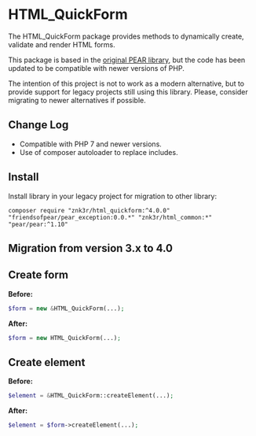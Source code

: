 HTML_QuickForm
==============

The HTML_QuickForm package provides methods to dynamically create, validate and render HTML forms.

This package is based in the [original PEAR library](http://pear.php.net/package/HTML_QuickForm), but the code has been 
updated to be compatible with newer versions of PHP.

The intention of this project is not to work as a modern alternative, but to provide support for legacy projects still
using this library. Please, consider migrating to newer alternatives if possible.

Change Log
----------

* Compatible with PHP 7 and newer versions.
* Use of composer autoloader to replace includes.


Install
-------

Install library in your legacy project for migration to other library:

```
composer require "znk3r/html_quickform:^4.0.0" "friendsofpear/pear_exception:0.0.*" "znk3r/html_common:*" "pear/pear:^1.10"
```

Migration from version 3.x to 4.0
---------------------------------

## Create form

**Before:**

```php
$form = new &HTML_QuickForm(...);
```

**After:**

```php
$form = new HTML_QuickForm(...);
```


## Create element

**Before:**

```php
$element = &HTML_QuickForm::createElement(...);
```

**After:**

```php
$element = $form->createElement(...);
```

